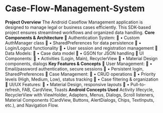 # Case-Flow-Management-System
**Project Overview**
The Android Caseflow Management application is designed to manage legal or business
cases efficiently. This SDK-based project ensures streamlined workflows and organized data
handling.
**Core Components & Architecture**
 Authentication System:
 • Custom AuthManager class
 • SharedPreferences for data persistence
 • Login/Logout functionality
 • User session and registration management
 Data Models:
 • Case data model
 • GSON for JSON handling
 UI Components:
 • Activities (Login, Main), RecyclerView
 • Material Design components, dialogs
**Key Features & Concepts**
 User Management:
 • Email/password authentication, secure sessions
 • Persistent login, SharedPreferences
 Case Management:
 • CRUD operations
 • Priority levels (High, Medium, Low), status tracking
 • Case filtering & organization
 UI/UX Features:
 • Material Design, responsive layouts
 • Pull-to-refresh, FAB, CardView, Toasts
**Android Concepts Used**
Activity lifecycle, RecyclerView with ViewHolder, Adapters, Menus, Dialogs, Scroll listeners,
Material Components (CardView, Buttons, AlertDialogs, Chips, TextInputs, etc.), and
Navigation Flow.
